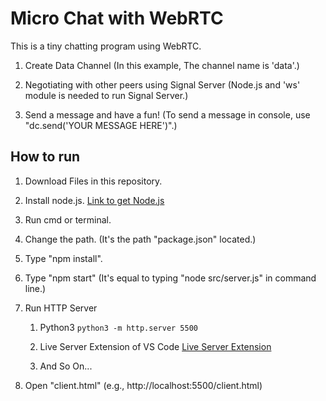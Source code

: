 #  Micro Chat with WebRTC

This is a tiny chatting program using WebRTC.

1. Create Data Channel
(In this example, The channel name is 'data'.)

2. Negotiating with other peers using Signal Server
(Node.js and 'ws' module is needed to run Signal Server.)

3. Send a message and have a fun!
(To send a message in console, use "dc.send('YOUR MESSAGE HERE')".)

## How to run

1. Download Files in this repository.

2. Install node.js.
[Link to get Node.js](https://nodejs.org/)

3. Run cmd or terminal.

4. Change the path.
(It's the path "package.json" located.)

5. Type "npm install".

6. Type "npm start"
(It's equal to typing "node src/server.js" in command line.)

7. Run HTTP Server
  
    1. Python3
    ```python3 -m http.server 5500```
  
    2. Live Server Extension of VS Code
    [Live Server Extension](https://marketplace.visualstudio.com/items?itemName=ritwickdey.LiveServer)
  
    3. And So On...

7. Open "client.html"
(e.g., http://localhost:5500/client.html)
